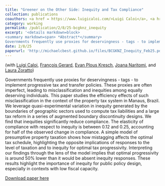 ```yaml
---
title: "Greener on the Other Side: Inequity and Tax Compliance"
collection: publications
coauthors: <a href = https://www.luigicaloi.com/>Luigi Caloi</a>, <a href = https://sites.google.com/site/fransgerard/home>Fran&ccedil;ois Gerard</a>, <a href = https://sites.google.com/view/epkresch/home>Evan Plous Kresch</a>,   <a href = https://joananaritomi.com/>Joana Naritomi</a>, and <a href = https://blogs.worldbank.org/en/team/l/laura-de-castro-zoratto>Laura Zoratto</a>
category: working
permalink: /publication/2/8/25-bcgknz_inequity
excerpt: '<details markdown=block>
<summary markdown=span> *Abstract*</summary> 
Governments frequently use proxies for deservingness - tags - to implement progressive tax and transfer policies. These proxies are often imperfect, leading to misclassification and inequities among equally deserving individuals. This paper studies the efficiency effects of such misclassification in the context of the property tax system in Manaus, Brazil. We leverage quasi-experimental variation in inequity generated by the boundaries of geographic sectors used to compute tax liabilities and a large tax reform in a series of augmented boundary discontinuity designs. We find that inequities significantly reduce compliance. The elasticity of compliance with respect to inequity is between 0.12 and 0.25, accounting for half of the observed change in compliance. A simple model of presumptive property taxation shows how mistagging affects the optimal tax schedule, highlighting the opposite implications of responses to the level of taxation and to inequity for optimal tax progressivity. Interpreting our findings through the lens of the model implies that optimal progressivity is around 50% lower than it would be absent inequity responses. These results highlight the importance of inequity for public policy design, especially in contexts with low fiscal capacity.'
date: 2/8/25
paperurl: 'http://michaelcbest.github.io/files/BCGKNZ_Inequity_Feb25.pdf'
---
```

(with [Luigi Caloi](https://www.luigicaloi.com/), [Fran&ccedil;ois Gerard](https://sites.google.com/site/fransgerard/home), [Evan Plous Kresch](https://sites.google.com/view/epkresch/home), [Joana Naritomi](https://joananaritomi.com/), and [Laura Zoratto](https://blogs.worldbank.org/en/team/l/laura-de-castro-zoratto))

 
Governments frequently use proxies for deservingness - tags - to implement progressive tax and transfer policies. These proxies are often imperfect, leading to misclassification and inequities among equally deserving individuals. This paper studies the efficiency effects of such misclassification in the context of the property tax system in Manaus, Brazil. We leverage quasi-experimental variation in inequity generated by the boundaries of geographic sectors used to compute tax liabilities and a large tax reform in a series of augmented boundary discontinuity designs. We find that inequities significantly reduce compliance. The elasticity of compliance with respect to inequity is between 0.12 and 0.25, accounting for half of the observed change in compliance. A simple model of presumptive property taxation shows how mistagging affects the optimal tax schedule, highlighting the opposite implications of responses to the level of taxation and to inequity for optimal tax progressivity. Interpreting our findings through the lens of the model implies that optimal progressivity is around 50% lower than it would be absent inequity responses. These results highlight the importance of inequity for public policy design, especially in contexts with low fiscal capacity.

[Download paper here](http://michaelcbest.github.io/files/BCGKNZ_Inequity_Feb25.pdf)
